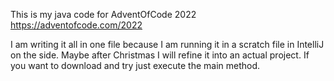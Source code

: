 This is my java code for  AdventOfCode 2022
https://adventofcode.com/2022

I am writing it all in one file because I am running it in a scratch file in IntelliJ on the side. Maybe after Christmas I will refine it into an actual project.
If you want to download and try just execute the main method.
